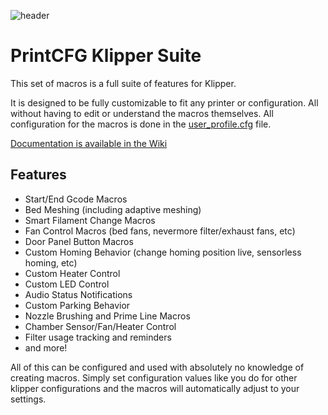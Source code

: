 <!--
 Copyright (C) 2023 Chris Laprade (chris@rootiest.com)

 This file is part of printcfg.

 printcfg is free software: you can redistribute it and/or modify
 it under the terms of the GNU General Public License as published by
 the Free Software Foundation, either version 3 of the License, or
 (at your option) any later version.

 printcfg is distributed in the hope that it will be useful,
 but WITHOUT ANY WARRANTY; without even the implied warranty of
 MERCHANTABILITY or FITNESS FOR A PARTICULAR PURPOSE.  See the
 GNU General Public License for more details.

 You should have received a copy of the GNU General Public License
 along with printcfg.  If not, see <http://www.gnu.org/licenses/>.
-->

<!--
#####################################
##      Printcfg Documentation     ##
##      Version 4.0.0 2023-6-1     ##
#####################################
-->

![header](docs/pretty_header.png)

# PrintCFG Klipper Suite

This set of macros is a full suite of features for Klipper.

It is designed to be fully customizable to fit any printer or configuration. All without having to edit or understand the macros themselves. All configuration for the macros is done in the [user_profile.cfg](profiles/default/variables.cfg) file.

[Documentation is available in the Wiki](https://github.com/rootiest/printcfg/wiki)

## Features

- Start/End Gcode Macros
- Bed Meshing (including adaptive meshing)
- Smart Filament Change Macros
- Fan Control Macros (bed fans, nevermore filter/exhaust fans, etc)
- Door Panel Button Macros
- Custom Homing Behavior (change homing position live, sensorless homing, etc)
- Custom Heater Control
- Custom LED Control
- Audio Status Notifications
- Custom Parking Behavior
- Nozzle Brushing and Prime Line Macros
- Chamber Sensor/Fan/Heater Control
- Filter usage tracking and reminders
- and more!

All of this can be configured and used with absolutely no knowledge of creating macros. Simply set configuration values like you do for other klipper configurations and the macros will automatically adjust to your settings.

